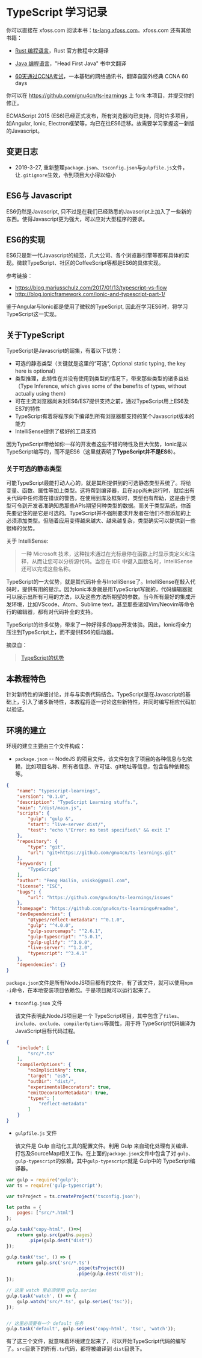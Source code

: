 # TypeScript 学习记录

你可以直接在 xfoss.com 阅读本书：[ts-lang.xfoss.com](https://ts-lang.xfoss.com/)。xfoss.com 还有其他书籍：

- [Rust 编程语言](https://rust-lang.xfoss.com)，Rust 官方教程中文翻译

- [Java 编程语言](https://java-lang.xfoss.com)，"Head First Java" 书中文翻译

- [60天通过CCNA考试](https://ccna.xfoss.com)，一本基础的网络通讯书，翻译自国外经典 CCNA 60 days




你可以在 https://github.com/gnu4cn/ts-learnings 上 fork 本项目，并提交你的修正。



ECMAScript 2015 (ES6)已经正式发布，所有浏览器均已支持，同时许多项目，如Angular, Ionic, Electron框架等，均已在往ES6迁移。故需要学习掌握这一新版的Javascript。

## 变更日志

+ 2019-3-27, 重新整理`package.json`、`tsconfig.json`与`gulpfile.js`文件，让`.gitignore`生效，令到项目大小得以缩小

## ES6与 Javascript

ES6仍然是Javascript, 只不过是在我们已经熟悉的Javascript上加入了一些新的东西。使得Javascript更为强大，可以应对大型程序的要求。

## ES6的实现

ES6只是新一代Javascript的规范，几大公司、各个浏览器引擎等都有具体的实现。微软TypeScript、社区的CoffeeScript等都是ES6的具体实现。

参考链接：

- https://blog.mariusschulz.com/2017/01/13/typescript-vs-flow
- http://blog.ionicframework.com/ionic-and-typescript-part-1/

鉴于Angular与Ionic都是使用了微软的TypeScript, 因此在学习ES6时，将学习TypeScript这一实现。

## 关于TypeScript

TypeScript是Javascript的超集，有着以下优势：

- 可选的静态类型（关键就是这里的“可选”, Optional static typing, the key here is optional）
- 类型推理，此特性在并没有使用到类型的情况下，带来那些类型的诸多益处（Type Inference, which gives some of the benefits of types, without actually using them）
- 可在主流浏览器尚未对ES6/ES7提供支持之前，通过TypeScript用上ES6及ES7的特性
- TypeScript有着将程序向下编译到所有浏览器都支持的某个Javascript版本的能力
- IntelliSense提供了极好的工具支持

因为TypeScript带给如你一样的开发者这些不错的特性及巨大优势，Ionic是以TypeScript编写的，而不是ES6（这里就表明了**TypeScript并不是ES6**）。

### 关于可选的静态类型

可能TypeScript最能打动人心的，就是其所提供到的可选静态类型系统了。将给变量、函数、属性等加上类型。这将帮到编译器，且在app尚未运行时，就给出有关代码中任何潜在错误的警告。在使用到库及框架时，类型也有帮助，这是由于类型可令到开发者准确知悉那些APIs期望何种类型的数据。而关于类型系统，你首先要记住的是它是可选的。TypeScript并不强制要求开发者在他们不想添加的上必须添加类型。但随着应用变得越来越大、越来越复杂，类型确实可以提供到一些很棒的优势。

关于 IntelliSense:

> 一种 Microsoft 技术，这种技术通过在光标悬停在函数上时显示类定义和注释，从而让您可以分析源代码。当您在 IDE 中键入函数名时，IntelliSense 还可以完成这些名称。

TypeScript的一大优势，就是其代码补全与IntelliSense了。IntelliSense在敲入代码时，提供有用的提示。因为Ionic本身就是用TypeScript写就的，代码编辑器就可以展示出所有可用的方法，以及这些方法所期望的参数。当今所有最好的集成开发环境，比如VScode、Atom、Sublime text，甚至那些诸如Vim/Neovim等命令行的编辑器，都有对代码补全的支持。

TypeScript的许多优势，带来了一种好得多的app开发体验。因此，Ionic将全力压注到TypeScript上，而不提供ES6的启动器。

摘录自：

> [TypeScript的优势](https://ionicframework.com/docs/developer-resources/typescript/)

## 本教程特色

针对新特性的详细讨论，并与与实例代码结合。TypeScript是在Javascript的基础上，引入了诸多新特性，本教程将逐一讨论这些新特性，并同时编写相应代码加以验证。

## 环境的建立

环境的建立主要由三个文件构成：

+ `package.json` -- NodeJS 的项目文件，该文件包含了项目的各种信息与包依赖，比如项目名称、所有者信息、许可证、git地址等信息，包含各种依赖包等。

```json
{
    "name": "typescript-learnings",
    "version": "0.1.0",
    "description": "TypeScript Learning stuffs.",
    "main": "/dist/main.js",
    "scripts": {
        "gulp": "gulp &",
        "start": "live-server dist/",
        "test": "echo \"Error: no test specified\" && exit 1"
    },
    "repository": {
        "type": "git",
        "url": "git+https://github.com/gnu4cn/ts-learnings.git"
    },
    "keywords": [
        "TypeScript"
    ],
    "author": "Peng Hailin, unisko@gmail.com",
    "license": "ISC",
    "bugs": {
        "url": "https://github.com/gnu4cn/ts-learnings/issues"
    },
    "homepage": "https://github.com/gnu4cn/ts-learnings#readme",
    "devDependencies": {
        "@types/reflect-metadata": "^0.1.0",
        "gulp": "^4.0.0",
        "gulp-sourcemaps": "^2.6.1",
        "gulp-typescript": "^5.0.1",
        "gulp-uglify": "^3.0.0",
        "live-server": "^1.2.0",
        "typescript": "^3.4.1"
    },
    "dependencies": {}
}
```

`package.json`文件是所有NodeJS项目都有的文件，有了该文件，就可以使用`npm -i`命令，在本地安装项目依赖包。于是项目就可以运行起来了。

+ `tsconfig.json` 文件
    
    该文件表明此NodeJS项目是一个 TypeScript项目，其中包含了`files`、`include`、`exclude`、`compilerOptions`等属性，用于将 TypeScript代码编译为 JavaScript目标代码过程。

```json
{
    "include": [
        "src/*.ts"
    ],
    "compilerOptions": {
        "noImplicitAny": true,
        "target": "es5",
        "outDir": "dist/",
        "experimentalDecorators": true,
        "emitDecoratorMetadata": true,
        "types": [
            "reflect-metadata"
        ]
    }
}
```

+ `gulpfile.js` 文件

    该文件是 Gulp 自动化工具的配置文件。利用 Gulp 来自动化处理有关编译、打包及SourceMap相关工作。在上面的`package.json`文件中包含了对 `gulp`、`gulp-typescript`的依赖，其中`gulp-typescript`就是 Gulp中的 TypeScript编译器。

```javascript
var gulp = require('gulp');
var ts = require('gulp-typescript');

var tsProject = ts.createProject('tsconfig.json');

let paths = {
    pages: ["src/*.html"]
};

gulp.task("copy-html", ()=>{
    return gulp.src(paths.pages)
        .pipe(gulp.dest("dist"))
});

gulp.task('tsc', () => {
    return gulp.src('src/*.ts')
                          .pipe(tsProject())
                          .pipe(gulp.dest('dist'));
});

// 这里 watch 里必须使用 gulp.series
gulp.task('watch', () => {
    gulp.watch('src/*.ts', gulp.series('tsc'));
});


// 这里必须要有一个 default 任务
gulp.task('default', gulp.series('copy-html', 'tsc', 'watch'));
```

有了这三个文件，就意味着环境建立起来了，可以开始TypeScript代码的编写了。`src`目录下的所有`.ts`代码，都将被编译到 `dist`目录下。

